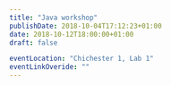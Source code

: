 ```yaml
---
title: "Java workshop"
publishDate: 2018-10-04T17:12:23+01:00
date: 2018-10-12T18:00:00+01:00
draft: false

eventLocation: "Chichester 1, Lab 1"
eventLinkOveride: ""
---
```


